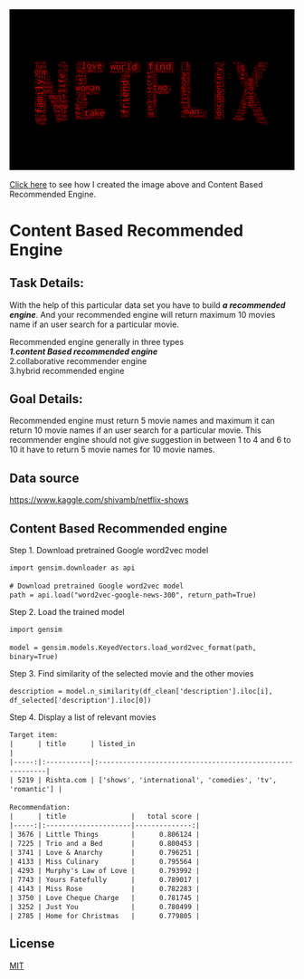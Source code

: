 <img src="https://github.com/taishi-nammoto/content_based_recommended_engine/blob/main/Data/wordcloud.png" width="700">

[Click here](https://github.com/taishi-nammoto/content_based_recommended_engine/blob/main/content_based_recommended_engine.ipynb) to see how I created the image above and Content Based Recommended Engine.

# Content Based Recommended Engine

## Task Details:
With the help of this particular data set you have to build ***a recommended engine***. And your recommended engine will return maximum 10 movies name if an user search for a particular movie.

Recommended engine generally in three types <br>
***1.content Based recommended engine*** <br>
2.collaborative recommender engine <br>
3.hybrid recommended engine

## Goal Details:
Recommended engine must return 5 movie names and maximum it can return 10 movie names if an user search for a particular movie. This recommender engine should not give suggestion in between 1 to 4 and 6 to 10 it have to return 5 movie names for 10 movie names.

## Data source
https://www.kaggle.com/shivamb/netflix-shows

## Content Based Recommended engine

Step 1. Download pretrained Google word2vec model
~~~
import gensim.downloader as api

# Download pretrained Google word2vec model
path = api.load("word2vec-google-news-300", return_path=True)
~~~

Step 2. Load the trained model
~~~
import gensim

model = gensim.models.KeyedVectors.load_word2vec_format(path, binary=True)
~~~

Step 3. Find similarity of the selected movie and the other movies
~~~
description = model.n_similarity(df_clean['description'].iloc[i], df_selected['description'].iloc[0])
~~~

Step 4. Display a list of relevant movies

~~~
Target item: 
|      | title      | listed_in                                                |
|-----:|:-----------|:---------------------------------------------------------|
| 5219 | Rishta.com | ['shows', 'international', 'comedies', 'tv', 'romantic'] |

Recommendation: 
|      | title                |   total score |
|-----:|:---------------------|--------------:|
| 3676 | Little Things        |      0.806124 |
| 7225 | Trio and a Bed       |      0.800453 |
| 3741 | Love & Anarchy       |      0.796251 |
| 4133 | Miss Culinary        |      0.795564 |
| 4293 | Murphy's Law of Love |      0.793992 |
| 7743 | Yours Fatefully      |      0.789017 |
| 4143 | Miss Rose            |      0.782283 |
| 3750 | Love Cheque Charge   |      0.781745 |
| 3252 | Just You             |      0.780499 |
| 2785 | Home for Christmas   |      0.779805 |
~~~

## License
[MIT](https://choosealicense.com/licenses/mit/)
